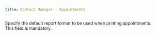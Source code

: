 ```yaml
---
title: Contact Manager - Appointments
---
```



Specify the default report format to be used when printing appointments. This field is mandatory.
